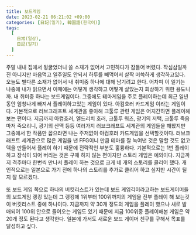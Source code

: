 ```yaml
---
title: 보드게임
date: 2023-02-21 06:21:02 +09:00
categories: [日記(일기), 韓国語(한국어)]
tags:
  [
    日常(일상),
    日記(일기)
  ]
---
```

주말 내내 집에서 뒹굴었더니 쓸 소재가 없어서 고민하다가 잠들어 버렸다.
작심삼일까진 아니지만 마음먹고 일주일도 안되서 하루를 빼먹어서 살짝 머쓱하게 생각하고있다.
오늘도 별다른 소재가 없어서 내 취미중 하나에 대해 남기려고 한다. 어차피 이 일기는 나중에 내가 읽으면서 이때에는 어떻게 생각하고 어떻게 살았는지 회상하기 위한 용도니까.
내 취미중 하나는 보드게임이다. 그중에도 테마게임을 주로 플레이하는데 최근 일년동안 엄청나게 빠져서 플레이하고있는 게임이 있다.
아컴호러 카드게임 이라는 게임이다. 기본적으로 러브크래프트 세계관을 좋아해 크툴루 관련 게임은 어지간하면 플레이해보는 편이다.
지금까지 아컴호러, 엘드리치 호러, 크툴루 워즈, 광기의 저택, 크툴루 죽음마저 죽으리니, 광기의 산맥 등등 여러가지 러브크래프트 세계관의 게임들을 해봤지만 그중에서 한 작품만 꼽으라면 나는 주저없이 아컴호러 카드게임을 선택할것이다.
러브크래프트 세계관으로 많은 게임을 낸 FFG이니 만큼 테마를 잘 녹여낸 것은 말할 것도 없고 덱을 만들어서 플레이 하기 때문에 전략적인 부분도 훌륭하다.
기본적으로는 1번 플레이 하고 장식이 되어 버리는 것은 구매 하지 않는 편이지만 스토리 게임은 예외이다.
지금까지 격주마다 한번씩 만나서 플레이 하는 것으로 크게 네 개의 스토리를 클리어 했다.
개인적으로는 일본으로 가기 전에 하나의 스토리를 추가로 클리어 하고 싶지만 시간이 될지 잘 모르겠다.

또 보드 게임 쪽으로 하나의 버킷리스트가 있는데 보드 게임긱이라고하는 보드게이머들의 보드게임 랭킹 있는데 그 랭킹에 1위부터 100위까지의 게임을 전부 플레이 해 보는것이 버킷리스트 중에 하나이다.
지금까지 약 30개 정도의 게임을 플레이 했으나 새로 발매되어 100위 안으로 들어오는 게임도 있기 때문에 지금 100위중 플레이해본 게임은 약 20개 정도 된다고 생각한다.
일본에 가서도 새로운 보드 게이머 친구를 구해서 목표를 달성하고 싶다.